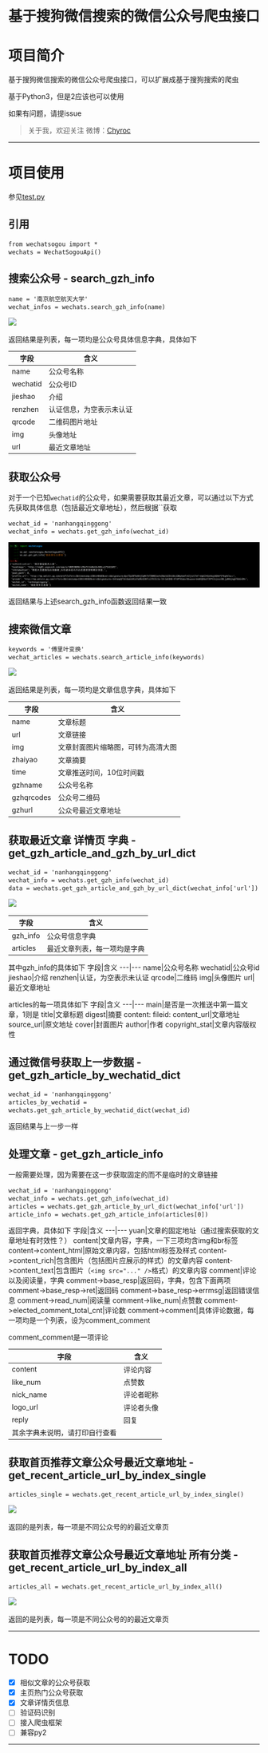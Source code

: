 基于搜狗微信搜索的微信公众号爬虫接口
===


# 项目简介
基于搜狗微信搜索的微信公众号爬虫接口，可以扩展成基于搜狗搜索的爬虫

基于Python3，但是2应该也可以使用

如果有问题，请提issue
> 关于我，欢迎关注
  微博：[Chyroc](http://weibo.com/cyp1105)
---

# 项目使用

参见[test.py](https://github.com/Chyroc/WechatSogou/blob/master/test.py)

## 引用

    from wechatsogou import *
    wechats = WechatSogouApi()

## 搜索公众号 - search_gzh_info

    name = '南京航空航天大学'
    wechat_infos = wechats.search_gzh_info(name)

<img src="https://raw.githubusercontent.com/chyroc/wechatsogou/master/screenshot/search_gzh_info.png" />

返回结果是列表，每一项均是公众号具体信息字典，具体如下

字段|含义
---|---
name|公众号名称
wechatid|公众号ID
jieshao|介绍
renzhen|认证信息，为空表示未认证
qrcode|二维码图片地址
img|头像地址
url|最近文章地址

## 获取公众号
对于一个已知`wechatid`的公众号，如果需要获取其最近文章，可以通过以下方式先获取具体信息（包括最近文章地址），然后根据``获取

    wechat_id = 'nanhangqinggong'
    wechat_info = wechats.get_gzh_info(wechat_id)

<img src="https://raw.githubusercontent.com/chyroc/wechatsogou/master/screenshot/get_gzh_info.png" />

返回结果与上述search_gzh_info函数返回结果一致


## 搜索微信文章

    keywords = '傅里叶变换'
    wechat_articles = wechats.search_article_info(keywords)

<img src="https://raw.githubusercontent.com/chyroc/wechatsogou/master/screenshot/search_article_info.png" />

返回结果是列表，每一项均是文章信息字典，具体如下

字段|含义
---|---
name|文章标题
url|文章链接
img|文章封面图片缩略图，可转为高清大图
zhaiyao|文章摘要
time|文章推送时间，10位时间戳
gzhname|公众号名称
gzhqrcodes|公众号二维码
gzhurl|公众号最近文章地址

## 获取最近文章 详情页 字典 - get_gzh_article_and_gzh_by_url_dict

    wechat_id = 'nanhangqinggong'
    wechat_info = wechats.get_gzh_info(wechat_id)
    data = wechats.get_gzh_article_and_gzh_by_url_dict(wechat_info['url'])

<img src="https://raw.githubusercontent.com/chyroc/wechatsogou/master/screenshot/get_gzh_article_and_gzh_by_url_dict.png" />


字段|含义
---|---
gzh_info|公众号信息字典
articles|最近文章列表，每一项均是字典

其中gzh_info的具体如下
字段|含义
---|---
name|公众号名称
wechatid|公众号id
jieshao|介绍
renzhen|认证，为空表示未认证
qrcode|二维码
img|头像图片
url|最近文章地址

articles的每一项具体如下
字段|含义
---|---
main|是否是一次推送中第一篇文章，1则是
title|文章标题
digest|摘要
content:
fileid:
content_url|文章地址
source_url|原文地址
cover|封面图片
author|作者
copyright_stat|文章内容版权性


## 通过微信号获取上一步数据 - get_gzh_article_by_wechatid_dict

    wechat_id = 'nanhangqinggong'
    articles_by_wechatid = wechats.get_gzh_article_by_wechatid_dict(wechat_id)

返回结果与上一步一样


## 处理文章 - get_gzh_article_info

一般需要处理，因为需要在这一步获取固定的而不是临时的文章链接

    wechat_id = 'nanhangqinggong'
    wechat_info = wechats.get_gzh_info(wechat_id)
    articles = wechats.get_gzh_article_by_url_dict(wechat_info['url'])
    article_info = wechats.get_gzh_article_info(articles[0])

返回字典，具体如下
字段|含义
---|---
yuan|文章的固定地址（通过搜索获取的文章地址有时效性？）
content|文章内容，字典，一下三项均含img和br标签
content->content_html|原始文章内容，包括html标签及样式
content->content_rich|包含图片（包括图片应展示的样式）的文章内容
content->content_text|包含图片（`<img src="..." />`格式）的文章内容
comment|评论以及阅读量，字典
comment->base_resp|返回码，字典，包含下面两项
comment->base_resp->ret|返回码
comment->base_resp->errmsg|返回错误信息
comment->read_num|阅读量
comment->like_num|点赞数
comment->elected_comment_total_cnt|评论数
comment->comment|具体评论数据，每一项均是一个列表，设为comment_comment

comment_comment是一项评论

字段|含义
---|---
content|评论内容
like_num|点赞数
nick_name|评论者昵称
logo_url|评论者头像
reply|回复
其余字典未说明，请打印自行查看|

## 获取首页推荐文章公众号最近文章地址 - get_recent_article_url_by_index_single

    articles_single = wechats.get_recent_article_url_by_index_single()

<img src="https://raw.githubusercontent.com/chyroc/wechatsogou/master/screenshot/get_recent_article_url_by_index_single.png" />

返回的是列表，每一项是不同公众号的的最近文章页

## 获取首页推荐文章公众号最近文章地址  所有分类 - get_recent_article_url_by_index_all

    articles_all = wechats.get_recent_article_url_by_index_all()

<img src="https://raw.githubusercontent.com/chyroc/wechatsogou/master/screenshot/get_recent_article_url_by_index_all.png" />


返回的是列表，每一项是不同公众号的的最近文章页

---

# TODO
- [x] 相似文章的公众号获取
- [x] 主页热门公众号获取
- [x] 文章详情页信息
- [ ] 验证码识别
- [ ] 接入爬虫框架
- [ ] 兼容py2

---